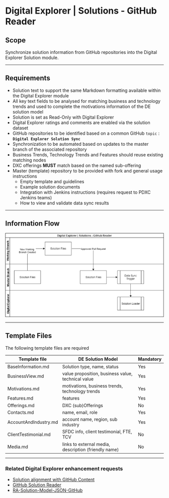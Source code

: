 # Digital Explorer | Solutions - GitHub Reader

## Scope
Synchronize solution information from GitHub repositories into the Digital Explorer Solution module.

---
## Requirements
- Solution text to support the same Markdown formatting available within the Digital Explorer module
- All key text fields to be analysed for matching business and technology trends and used to complete the motivations information of the DE solution model
- Solution is set as Read-Only with Digital Explorer
- Digital Explorer ratings and comments are enabled via the solution dataset
- GitHub repositories to be identified based on a common GitHub `topic` : **`Digital Explorer Solution Sync`**
- Synchronization to be automated based on updates to the master branch of the associated repository
- Business Trends, Technology Trends and Features should reuse existing matching nodes
- DXC offerings **MUST** match based on the named sub-offering
- Master (template) repository to be provided with fork and general usage instructions 
  - Empty template and guidelines
  - Example solution documents
  - Integration with Jenkins instructions (requires request to PDXC Jenkins teams)
  - How to view and validate data sync results

---
## Information Flow

![image](InformationFlow.png)


---
## Template Files

The following template files are required


|Template file|DE Solution Model|Mandatory
|---|---|---|
|BaseInformation.md|Solution type, name, status|Yes
|BusinessView.md|value proposition, business value, technical value|Yes
|Motivations.md|motivations, business trends, technology trends|Yes
|Features.md|features|Yes
|Offerings.md|DXC (sub)Offerings|No
|Contacts.md|name, email, role|Yes
|AccountAndIndustry.md|account name, region, sub industry|Yes
|ClientTestimonial.md|SFDC info, client testimonial, FTE, TCV|No
|Media.md|links to external media, description (friendly name)|No


---
### Related Digital Explorer enhancement requests

- [Solution alignment with GitHub Content](https://github.dxc.com/DigitalExplorer/Digital-Explorer-Specs/issues/309)
- [GitHub Solution Reader](https://github.dxc.com/DigitalExplorer/Digital-Explorer-Specs/issues/304)
- [RA-Solution-Model-JSON-GitHub](https://github.dxc.com/DigitalExplorer/Digital-Explorer-Specs/issues/272)